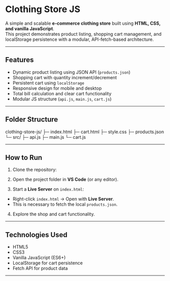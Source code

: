 # Clothing Store JS

A simple and scalable **e-commerce clothing store** built using **HTML, CSS, and vanilla JavaScript**.  
This project demonstrates product listing, shopping cart management, and localStorage persistence with a modular, API-fetch-based architecture.

---

## Features

- Dynamic product listing using JSON API (`products.json`)
- Shopping cart with quantity increment/decrement
- Persistent cart using `localStorage`
- Responsive design for mobile and desktop
- Total bill calculation and clear cart functionality
- Modular JS structure (`api.js`, `main.js`, `cart.js`)

---

## Folder Structure

clothing-store-js/
├─ index.html
├─ cart.html
├─ style.css
├─ products.json
└─ src/
├─ api.js
├─ main.js
└─ cart.js


---

## How to Run

1. Clone the repository:


2. Open the project folder in **VS Code** (or any editor).

3. Start a **Live Server** on `index.html`:
- Right-click `index.html` → Open with **Live Server**.
- This is necessary to fetch the local `products.json`.

4. Explore the shop and cart functionality.

---

## Technologies Used

- HTML5
- CSS3
- Vanilla JavaScript (ES6+)
- LocalStorage for cart persistence
- Fetch API for product data

---
